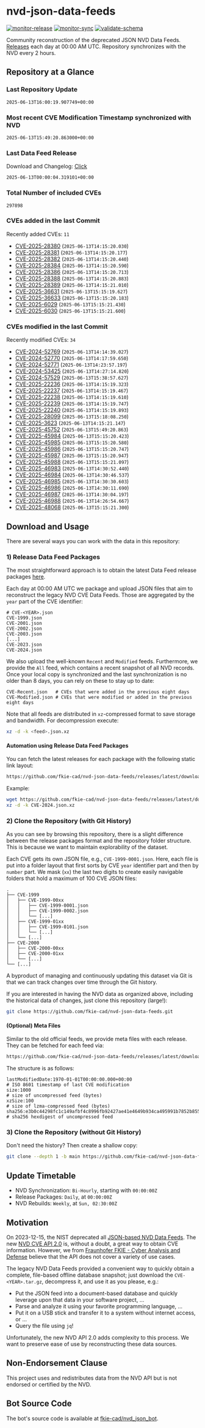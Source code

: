# nvd-json-data-feeds

[![monitor-release](https://github.com/fkie-cad/nvd-json-data-feeds/actions/workflows/monitor_release.yml/badge.svg)](https://github.com/fkie-cad/nvd-json-data-feeds/actions/workflows/monitor_release.yml)
[![monitor-sync](https://github.com/fkie-cad/nvd-json-data-feeds/actions/workflows/monitor_sync.yml/badge.svg)](https://github.com/fkie-cad/nvd-json-data-feeds/actions/workflows/monitor_sync.yml)
[![validate-schema](https://github.com/fkie-cad/nvd-json-data-feeds/actions/workflows/validate_schema.yml/badge.svg)](https://github.com/fkie-cad/nvd-json-data-feeds/actions/workflows/validate_schema.yml)

Community reconstruction of the deprecated JSON NVD Data Feeds.
[Releases](https://github.com/fkie-cad/nvd-json-data-feeds/releases/latest) each day at 00:00 AM UTC.
Repository synchronizes with the NVD every 2 hours.

## Repository at a Glance

### Last Repository Update

```plain
2025-06-13T16:00:19.907749+00:00
```

### Most recent CVE Modification Timestamp synchronized with NVD

```plain
2025-06-13T15:49:20.863000+00:00
```

### Last Data Feed Release

Download and Changelog: [Click](https://github.com/fkie-cad/nvd-json-data-feeds/releases/latest)

```plain
2025-06-13T00:00:04.319101+00:00
```

### Total Number of included CVEs

```plain
297898
```

### CVEs added in the last Commit

Recently added CVEs: `11`

- [CVE-2025-28380](CVE-2025/CVE-2025-283xx/CVE-2025-28380.json) (`2025-06-13T14:15:20.030`)
- [CVE-2025-28381](CVE-2025/CVE-2025-283xx/CVE-2025-28381.json) (`2025-06-13T14:15:20.177`)
- [CVE-2025-28382](CVE-2025/CVE-2025-283xx/CVE-2025-28382.json) (`2025-06-13T14:15:20.440`)
- [CVE-2025-28384](CVE-2025/CVE-2025-283xx/CVE-2025-28384.json) (`2025-06-13T14:15:20.590`)
- [CVE-2025-28386](CVE-2025/CVE-2025-283xx/CVE-2025-28386.json) (`2025-06-13T14:15:20.713`)
- [CVE-2025-28388](CVE-2025/CVE-2025-283xx/CVE-2025-28388.json) (`2025-06-13T14:15:20.883`)
- [CVE-2025-28389](CVE-2025/CVE-2025-283xx/CVE-2025-28389.json) (`2025-06-13T14:15:21.010`)
- [CVE-2025-36631](CVE-2025/CVE-2025-366xx/CVE-2025-36631.json) (`2025-06-13T15:15:19.627`)
- [CVE-2025-36633](CVE-2025/CVE-2025-366xx/CVE-2025-36633.json) (`2025-06-13T15:15:20.183`)
- [CVE-2025-6029](CVE-2025/CVE-2025-60xx/CVE-2025-6029.json) (`2025-06-13T15:15:21.430`)
- [CVE-2025-6030](CVE-2025/CVE-2025-60xx/CVE-2025-6030.json) (`2025-06-13T15:15:21.600`)


### CVEs modified in the last Commit

Recently modified CVEs: `34`

- [CVE-2024-52769](CVE-2024/CVE-2024-527xx/CVE-2024-52769.json) (`2025-06-13T14:14:39.027`)
- [CVE-2024-52770](CVE-2024/CVE-2024-527xx/CVE-2024-52770.json) (`2025-06-13T14:17:59.650`)
- [CVE-2024-52771](CVE-2024/CVE-2024-527xx/CVE-2024-52771.json) (`2025-06-13T14:23:57.197`)
- [CVE-2024-53425](CVE-2024/CVE-2024-534xx/CVE-2024-53425.json) (`2025-06-13T14:27:14.820`)
- [CVE-2024-57529](CVE-2024/CVE-2024-575xx/CVE-2024-57529.json) (`2025-06-13T15:38:57.627`)
- [CVE-2025-22236](CVE-2025/CVE-2025-222xx/CVE-2025-22236.json) (`2025-06-13T14:15:19.323`)
- [CVE-2025-22237](CVE-2025/CVE-2025-222xx/CVE-2025-22237.json) (`2025-06-13T14:15:19.467`)
- [CVE-2025-22238](CVE-2025/CVE-2025-222xx/CVE-2025-22238.json) (`2025-06-13T14:15:19.610`)
- [CVE-2025-22239](CVE-2025/CVE-2025-222xx/CVE-2025-22239.json) (`2025-06-13T14:15:19.747`)
- [CVE-2025-22240](CVE-2025/CVE-2025-222xx/CVE-2025-22240.json) (`2025-06-13T14:15:19.893`)
- [CVE-2025-28099](CVE-2025/CVE-2025-280xx/CVE-2025-28099.json) (`2025-06-13T15:18:08.250`)
- [CVE-2025-3623](CVE-2025/CVE-2025-36xx/CVE-2025-3623.json) (`2025-06-13T14:15:21.147`)
- [CVE-2025-45752](CVE-2025/CVE-2025-457xx/CVE-2025-45752.json) (`2025-06-13T15:49:20.863`)
- [CVE-2025-45984](CVE-2025/CVE-2025-459xx/CVE-2025-45984.json) (`2025-06-13T15:15:20.423`)
- [CVE-2025-45985](CVE-2025/CVE-2025-459xx/CVE-2025-45985.json) (`2025-06-13T15:15:20.580`)
- [CVE-2025-45986](CVE-2025/CVE-2025-459xx/CVE-2025-45986.json) (`2025-06-13T15:15:20.747`)
- [CVE-2025-45987](CVE-2025/CVE-2025-459xx/CVE-2025-45987.json) (`2025-06-13T15:15:20.947`)
- [CVE-2025-45988](CVE-2025/CVE-2025-459xx/CVE-2025-45988.json) (`2025-06-13T15:15:21.097`)
- [CVE-2025-46983](CVE-2025/CVE-2025-469xx/CVE-2025-46983.json) (`2025-06-13T14:30:52.440`)
- [CVE-2025-46984](CVE-2025/CVE-2025-469xx/CVE-2025-46984.json) (`2025-06-13T14:30:46.537`)
- [CVE-2025-46985](CVE-2025/CVE-2025-469xx/CVE-2025-46985.json) (`2025-06-13T14:30:30.603`)
- [CVE-2025-46986](CVE-2025/CVE-2025-469xx/CVE-2025-46986.json) (`2025-06-13T14:30:11.690`)
- [CVE-2025-46987](CVE-2025/CVE-2025-469xx/CVE-2025-46987.json) (`2025-06-13T14:30:04.197`)
- [CVE-2025-46988](CVE-2025/CVE-2025-469xx/CVE-2025-46988.json) (`2025-06-13T14:26:54.667`)
- [CVE-2025-48068](CVE-2025/CVE-2025-480xx/CVE-2025-48068.json) (`2025-06-13T15:15:21.300`)


## Download and Usage

There are several ways you can work with the data in this repository:

### 1) Release Data Feed Packages

The most straightforward approach is to obtain the latest Data Feed release packages [here](https://github.com/fkie-cad/nvd-json-data-feeds/releases/latest).

Each day at 00:00 AM UTC we package and upload JSON files that aim to reconstruct the legacy NVD CVE Data Feeds.
Those are aggregated by the `year` part of the CVE identifier:

```
# CVE-<YEAR>.json
CVE-1999.json
CVE-2001.json
CVE-2002.json
CVE-2003.json
[...]
CVE-2023.json
CVE-2024.json
```

We also upload the well-known `Recent` and `Modified` feeds.
Furthermore, we provide the `All` feed, which contains a recent snapshot of all NVD records.
Once your local copy is synchronized and the last synchronization is no older than 8 days, you can rely on these to stay up to date:

```plain
CVE-Recent.json   # CVEs that were added in the previous eight days
CVE-Modified.json # CVEs that were modified or added in the previous eight days
```

Note that all feeds are distributed in `xz`-compressed format to save storage and bandwidth.
For decompression execute:

```sh
xz -d -k <feed>.json.xz
```

#### Automation using Release Data Feed Packages

You can fetch the latest releases for each package with the following static link layout:

```sh
https://github.com/fkie-cad/nvd-json-data-feeds/releases/latest/download/CVE-<YEAR>.json.xz
```

Example:

```sh
wget https://github.com/fkie-cad/nvd-json-data-feeds/releases/latest/download/CVE-2024.json.xz
xz -d -k CVE-2024.json.xz
```

### 2) Clone the Repository (with Git History)

As you can see by browsing this repository, there is a slight difference between the release packages format and the repository folder structure.
This is because we want to maintain explorability of the dataset.

Each CVE gets its own JSON file, e.g., `CVE-1999-0001.json`.
Here, each file is put into a folder layout that first sorts by CVE `year` identifier part and then by `number` part.
We mask (`xx`) the last two digits to create easily navigable folders that hold a maximum of 100 CVE JSON files:

```plain
.
├── CVE-1999
│   ├── CVE-1999-00xx
│   │   ├── CVE-1999-0001.json
│   │   ├── CVE-1999-0002.json
│   │   └── [...]
│   ├── CVE-1999-01xx
│   │   ├── CVE-1999-0101.json
│   │   └── [...]
│   └── [...]
├── CVE-2000
│   ├── CVE-2000-00xx
│   ├── CVE-2000-01xx
│   └── [...]
└── [...]
```

A byproduct of managing and continuously updating this dataset via Git is that we can track changes over time through the Git history.

If you are interested in having the NVD data as organized above, including the historical data of changes, just clone this repository (large!):

```sh
git clone https://github.com/fkie-cad/nvd-json-data-feeds.git
```

#### (Optional) Meta Files

Similar to the old official feeds, we provide meta files with each release. They can be fetched for each feed via:

```sh
https://github.com/fkie-cad/nvd-json-data-feeds/releases/latest/download/CVE-<YEAR>.meta
```

The structure is as follows:

```plain
lastModifiedDate:1970-01-01T00:00:00.000+00:00                          # ISO 8601 timestamp of last CVE modification
size:1000                                                               # size of uncompressed feed (bytes)
xzSize:100                                                              # size of lzma-compressed feed (bytes)
sha256:e3b0c44298fc1c149afbf4c8996fb92427ae41e4649b934ca495991b7852b855 # sha256 hexdigest of uncompressed feed
```

### 3) Clone the Repository (without Git History)

Don't need the history? Then create a shallow copy:

```sh
git clone --depth 1 -b main https://github.com/fkie-cad/nvd-json-data-feeds.git
```


## Update Timetable

* NVD Synchronization: `Bi-Hourly`, starting with `00:00:00Z`
* Release Packages: `Daily`, at `00:00:00Z`
* NVD Rebuilds: `Weekly`, at `Sun, 02:30:00Z`


## Motivation

On 2023-12-15, the NIST deprecated all [JSON-based NVD Data Feeds](https://nvd.nist.gov/vuln/data-feeds#divRetirementBanner-1).
The new [NVD CVE API 2.0](https://nvd.nist.gov/developers/vulnerabilities) is, without a doubt, a great way to obtain CVE information.
However, we from [Fraunhofer FKIE - Cyber Analysis and Defense](https://www.fkie.fraunhofer.de/en/departments/cad.html) believe that the API does not cover a variety of use cases.

The legacy NVD Data Feeds provided a convenient way to quickly obtain a complete, file-based offline database snapshot; just download the `CVE-<YEAR>.tar.gz`, decompress it, and use it as you please, e.g.:

- Put the JSON feed into a document-based database and quickly leverage upon that data in your software project, ...
- Parse and analyze it using your favorite programming language, ...
- Put it on a USB stick and transfer it to a system without internet access, or ...
- Query the file using `jq`!

Unfortunately, the new NVD API 2.0 adds complexity to this process.
We want to preserve ease of use by reconstructing these data sources.

## Non-Endorsement Clause

This project uses and redistributes data from the NVD API but is not endorsed or certified by the NVD.

## Bot Source Code

The bot's source code is available at [fkie-cad/nvd\_json\_bot](https://github.com/fkie-cad/nvd_json_bot).